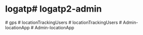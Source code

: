 # logatp#   l o g a t p 2 - a d m i n  
 #   g p s  
 #   l o c a t i o n T r a c k i n g U s e r s  
 #   l o c a t i o n T r a c k i n g U s e r s  
 #   A d m i n - l o c a t i o n A p p  
 #   A d m i n - l o c a t i o n A p p  
 